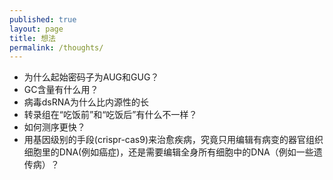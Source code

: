 ```yaml
---
published: true
layout: page
title: 想法
permalink: /thoughts/
---
```


- 为什么起始密码子为AUG和GUG？
- GC含量有什么用？
- 病毒dsRNA为什么比内源性的长
- 转录组在“吃饭前”和“吃饭后”有什么不一样？
- 如何测序更快？
- 用基因级别的手段(crispr-cas9)来治愈疾病，究竟只用编辑有病变的器官组织细胞里的DNA(例如癌症)，还是需要编辑全身所有细胞中的DNA（例如一些遗传病）？
